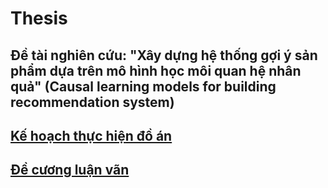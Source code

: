 # Thesis
## Đề tài nghiên cứu: "Xây dựng hệ thống gợi ý sản phẩm dựa trên mô hình học môi quan hệ nhân quả" (Causal learning models for building recommendation system)

## [Kế hoạch thực hiện đồ án](https://docs.google.com/spreadsheets/d/1QxaR1fk7uiDfSmx86h70f1gbZrSqO_Hmm5-pOVYmL4E/edit?usp=sharing)

## [Đề cương luận vãn](https://www.overleaf.com/8322636944rpnqpzxhrzkh)

